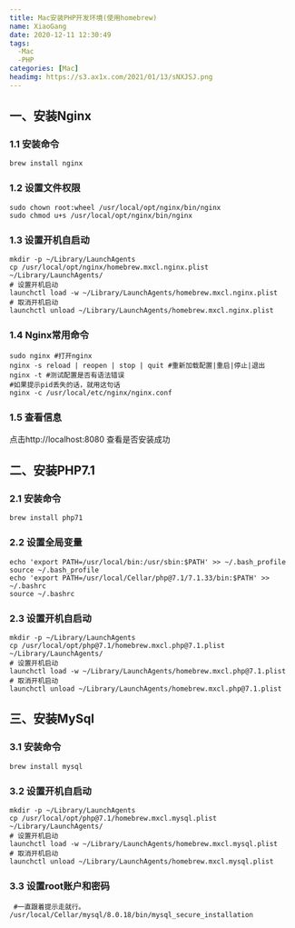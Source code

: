 ```yaml
---
title: Mac安装PHP开发环境(使用homebrew)
name: XiaoGang
date: 2020-12-11 12:30:49
tags:
  -Mac
  -PHP
categories: [Mac]
headimg: https://s3.ax1x.com/2021/01/13/sNXJSJ.png
---
```

## 一、安装Nginx
### 1.1 安装命令
```
brew install nginx
```
### 1.2 设置文件权限
```
sudo chown root:wheel /usr/local/opt/nginx/bin/nginx
sudo chmod u+s /usr/local/opt/nginx/bin/nginx
```
### 1.3 设置开机自启动
```
mkdir -p ~/Library/LaunchAgents
cp /usr/local/opt/nginx/homebrew.mxcl.nginx.plist ~/Library/LaunchAgents/
# 设置开机启动
launchctl load -w ~/Library/LaunchAgents/homebrew.mxcl.nginx.plist
# 取消开机启动
launchctl unload ~/Library/LaunchAgents/homebrew.mxcl.nginx.plist
```
### 1.4 Nginx常用命令
```
sudo nginx #打开nginx
nginx -s reload | reopen | stop | quit #重新加载配置|重启|停止|退出
nginx -t #测试配置是否有语法错误
#如果提示pid丢失的话，就用这句话
nginx -c /usr/local/etc/nginx/nginx.conf
```
### 1.5 查看信息
点击http://localhost:8080 查看是否安装成功

## 二、安装PHP7.1

### 2.1 安装命令
```
brew install php71
```

### 2.2 设置全局变量
```
echo 'export PATH=/usr/local/bin:/usr/sbin:$PATH' >> ~/.bash_profile
source ~/.bash_profile
echo 'export PATH=/usr/local/Cellar/php@7.1/7.1.33/bin:$PATH' >> ~/.bashrc
source ~/.bashrc
```

### 2.3 设置开机自启动
```
mkdir -p ~/Library/LaunchAgents
cp /usr/local/opt/php@7.1/homebrew.mxcl.php@7.1.plist ~/Library/LaunchAgents/
# 设置开机启动
launchctl load -w ~/Library/LaunchAgents/homebrew.mxcl.php@7.1.plist
# 取消开机启动
launchctl unload ~/Library/LaunchAgents/homebrew.mxcl.php@7.1.plist
```
## 三、安装MySql

### 3.1 安装命令
```
brew install mysql
```

### 3.2 设置开机自启动
```
mkdir -p ~/Library/LaunchAgents
cp /usr/local/opt/php@7.1/homebrew.mxcl.mysql.plist ~/Library/LaunchAgents/
# 设置开机启动
launchctl load -w ~/Library/LaunchAgents/homebrew.mxcl.mysql.plist
# 取消开机启动
launchctl unload ~/Library/LaunchAgents/homebrew.mxcl.mysql.plist
```

### 3.3 设置root账户和密码
```
 #一直跟着提示走就行。
/usr/local/Cellar/mysql/8.0.18/bin/mysql_secure_installation
```
